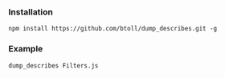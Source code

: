 ### Installation

`npm install https://github.com/btoll/dump_describes.git -g`

### Example

`dump_describes Filters.js`

